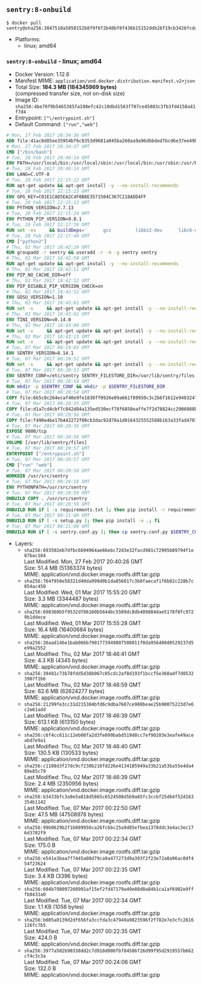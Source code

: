 ## `sentry:8-onbuild`

```console
$ docker pull sentry@sha256:3847510a5850152b8f9f6f2b40bf8f436b15152ddb26f19cb3426fcda638ca14
```

-	Platforms:
	-	linux; amd64

### `sentry:8-onbuild` - linux; amd64

-	Docker Version: 1.12.6
-	Manifest MIME: `application/vnd.docker.distribution.manifest.v2+json`
-	Total Size: **184.3 MB (184345969 bytes)**  
	(compressed transfer size, not on-disk size)
-	Image ID: `sha256:4be70f9b5465385fa198efc42c10dbd1563f707ce45083c3fb3fd4158a41f7d4`
-	Entrypoint: `["\/entrypoint.sh"]`
-	Default Command: `["run","web"]`

```dockerfile
# Mon, 27 Feb 2017 20:34:36 GMT
ADD file:41ac8d85ee35954bf6c8353d9681a045ba260aa9a96dbbded7bcd6e37ee49bea in / 
# Mon, 27 Feb 2017 20:34:37 GMT
CMD ["/bin/bash"]
# Tue, 28 Feb 2017 20:40:14 GMT
ENV PATH=/usr/local/bin:/usr/local/sbin:/usr/local/bin:/usr/sbin:/usr/bin:/sbin:/bin
# Tue, 28 Feb 2017 20:40:14 GMT
ENV LANG=C.UTF-8
# Tue, 28 Feb 2017 22:15:22 GMT
RUN apt-get update && apt-get install -y --no-install-recommends 		ca-certificates 		libgdbm3 		libsqlite3-0 		libssl1.0.0 	&& rm -rf /var/lib/apt/lists/*
# Tue, 28 Feb 2017 22:15:23 GMT
ENV GPG_KEY=C01E1CAD5EA2C4F0B8E3571504C367C218ADD4FF
# Tue, 28 Feb 2017 22:15:23 GMT
ENV PYTHON_VERSION=2.7.13
# Tue, 28 Feb 2017 22:15:24 GMT
ENV PYTHON_PIP_VERSION=9.0.1
# Tue, 28 Feb 2017 22:17:39 GMT
RUN set -ex 	&& buildDeps=' 		gcc 		libbz2-dev 		libc6-dev 		libdb-dev 		libgdbm-dev 		libncurses-dev 		libreadline-dev 		libsqlite3-dev 		libssl-dev 		make 		tcl-dev 		tk-dev 		wget 		xz-utils 		zlib1g-dev 	' 	&& apt-get update && apt-get install -y $buildDeps --no-install-recommends && rm -rf /var/lib/apt/lists/* 		&& wget -O python.tar.xz "https://www.python.org/ftp/python/${PYTHON_VERSION%%[a-z]*}/Python-$PYTHON_VERSION.tar.xz" 	&& wget -O python.tar.xz.asc "https://www.python.org/ftp/python/${PYTHON_VERSION%%[a-z]*}/Python-$PYTHON_VERSION.tar.xz.asc" 	&& export GNUPGHOME="$(mktemp -d)" 	&& gpg --keyserver ha.pool.sks-keyservers.net --recv-keys "$GPG_KEY" 	&& gpg --batch --verify python.tar.xz.asc python.tar.xz 	&& rm -r "$GNUPGHOME" python.tar.xz.asc 	&& mkdir -p /usr/src/python 	&& tar -xJC /usr/src/python --strip-components=1 -f python.tar.xz 	&& rm python.tar.xz 		&& cd /usr/src/python 	&& ./configure 		--enable-shared 		--enable-unicode=ucs4 	&& make -j$(nproc) 	&& make install 	&& ldconfig 			&& wget -O /tmp/get-pip.py 'https://bootstrap.pypa.io/get-pip.py' 		&& python2 /tmp/get-pip.py "pip==$PYTHON_PIP_VERSION" 		&& rm /tmp/get-pip.py 	&& pip install --no-cache-dir --upgrade --force-reinstall "pip==$PYTHON_PIP_VERSION" 	&& [ "$(pip list |tac|tac| awk -F '[ ()]+' '$1 == "pip" { print $2; exit }')" = "$PYTHON_PIP_VERSION" ] 		&& find /usr/local -depth 		\( 			\( -type d -a -name test -o -name tests \) 			-o 			\( -type f -a -name '*.pyc' -o -name '*.pyo' \) 		\) -exec rm -rf '{}' + 	&& apt-get purge -y --auto-remove $buildDeps 	&& rm -rf /usr/src/python ~/.cache
# Tue, 28 Feb 2017 22:17:40 GMT
CMD ["python2"]
# Thu, 02 Mar 2017 18:42:29 GMT
RUN groupadd -r sentry && useradd -r -m -g sentry sentry
# Thu, 02 Mar 2017 18:42:50 GMT
RUN apt-get update && apt-get install -y --no-install-recommends         gcc         git         libffi-dev         libjpeg-dev         libpq-dev         libxml2-dev         libxslt-dev         libyaml-dev     && rm -rf /var/lib/apt/lists/*
# Thu, 02 Mar 2017 18:42:51 GMT
ENV PIP_NO_CACHE_DIR=off
# Thu, 02 Mar 2017 18:42:52 GMT
ENV PIP_DISABLE_PIP_VERSION_CHECK=on
# Thu, 02 Mar 2017 18:42:52 GMT
ENV GOSU_VERSION=1.10
# Thu, 02 Mar 2017 18:43:01 GMT
RUN set -x     && apt-get update && apt-get install -y --no-install-recommends wget && rm -rf /var/lib/apt/lists/*     && wget -O /usr/local/bin/gosu "https://github.com/tianon/gosu/releases/download/$GOSU_VERSION/gosu-$(dpkg --print-architecture)"     && wget -O /usr/local/bin/gosu.asc "https://github.com/tianon/gosu/releases/download/$GOSU_VERSION/gosu-$(dpkg --print-architecture).asc"     && export GNUPGHOME="$(mktemp -d)"     && gpg --keyserver ha.pool.sks-keyservers.net --recv-keys B42F6819007F00F88E364FD4036A9C25BF357DD4     && gpg --batch --verify /usr/local/bin/gosu.asc /usr/local/bin/gosu     && rm -r "$GNUPGHOME" /usr/local/bin/gosu.asc     && chmod +x /usr/local/bin/gosu     && gosu nobody true     && apt-get purge -y --auto-remove wget
# Thu, 02 Mar 2017 18:43:02 GMT
ENV TINI_VERSION=v0.14.0
# Thu, 02 Mar 2017 18:43:09 GMT
RUN set -x     && apt-get update && apt-get install -y --no-install-recommends wget && rm -rf /var/lib/apt/lists/*     && wget -O /usr/local/bin/tini "https://github.com/krallin/tini/releases/download/$TINI_VERSION/tini"     && wget -O /usr/local/bin/tini.asc "https://github.com/krallin/tini/releases/download/$TINI_VERSION/tini.asc"     && export GNUPGHOME="$(mktemp -d)"     && gpg --keyserver ha.pool.sks-keyservers.net --recv-keys 6380DC428747F6C393FEACA59A84159D7001A4E5     && gpg --batch --verify /usr/local/bin/tini.asc /usr/local/bin/tini     && rm -r "$GNUPGHOME" /usr/local/bin/tini.asc     && chmod +x /usr/local/bin/tini     && tini -h     && apt-get purge -y --auto-remove wget
# Thu, 02 Mar 2017 18:43:23 GMT
RUN set -x     && apt-get update && apt-get install -y --no-install-recommends make && rm -rf /var/lib/apt/lists/*     && pip install librabbitmq==1.6.1     && python -c 'import librabbitmq'     && apt-get purge -y --auto-remove make
# Tue, 07 Mar 2017 00:19:03 GMT
ENV SENTRY_VERSION=8.14.1
# Tue, 07 Mar 2017 00:20:52 GMT
RUN set -x     && apt-get update && apt-get install -y --no-install-recommends wget g++ && rm -rf /var/lib/apt/lists/*     && mkdir -p /usr/src/sentry     && wget -O /usr/src/sentry/sentry-${SENTRY_VERSION}-py27-none-any.whl "https://github.com/getsentry/sentry/releases/download/${SENTRY_VERSION}/sentry-${SENTRY_VERSION}-py27-none-any.whl"     && wget -O /usr/src/sentry/sentry-${SENTRY_VERSION}-py27-none-any.whl.asc "https://github.com/getsentry/sentry/releases/download/${SENTRY_VERSION}/sentry-${SENTRY_VERSION}-py27-none-any.whl.asc"     && wget -O /usr/src/sentry/sentry_plugins-${SENTRY_VERSION}-py2.py3-none-any.whl "https://github.com/getsentry/sentry/releases/download/${SENTRY_VERSION}/sentry_plugins-${SENTRY_VERSION}-py2.py3-none-any.whl"     && wget -O /usr/src/sentry/sentry_plugins-${SENTRY_VERSION}-py2.py3-none-any.whl.asc "https://github.com/getsentry/sentry/releases/download/${SENTRY_VERSION}/sentry_plugins-${SENTRY_VERSION}-py2.py3-none-any.whl.asc"     && export GNUPGHOME="$(mktemp -d)"     && gpg --keyserver ha.pool.sks-keyservers.net --recv-keys D8749766A66DD714236A932C3B2D400CE5BBCA60     && gpg --batch --verify /usr/src/sentry/sentry-${SENTRY_VERSION}-py27-none-any.whl.asc /usr/src/sentry/sentry-${SENTRY_VERSION}-py27-none-any.whl     && gpg --batch --verify /usr/src/sentry/sentry_plugins-${SENTRY_VERSION}-py2.py3-none-any.whl.asc /usr/src/sentry/sentry_plugins-${SENTRY_VERSION}-py2.py3-none-any.whl     && pip install         /usr/src/sentry/sentry-${SENTRY_VERSION}-py27-none-any.whl         /usr/src/sentry/sentry_plugins-${SENTRY_VERSION}-py2.py3-none-any.whl     && sentry --help     && sentry plugins list     && rm -r "$GNUPGHOME" /usr/src/sentry     && apt-get purge -y --auto-remove wget g++
# Tue, 07 Mar 2017 00:20:53 GMT
ENV SENTRY_CONF=/etc/sentry SENTRY_FILESTORE_DIR=/var/lib/sentry/files
# Tue, 07 Mar 2017 00:20:54 GMT
RUN mkdir -p $SENTRY_CONF && mkdir -p $SENTRY_FILESTORE_DIR
# Tue, 07 Mar 2017 00:20:54 GMT
COPY file:6b5c0c264ecaf40e9fe1838ff0926e09a661f89950c3c2b6f1612e948324733d in /etc/sentry/ 
# Tue, 07 Mar 2017 00:20:55 GMT
COPY file:d1a7cd4cbf7c842d84a135ed530ecf78f6858eaffe7f2d78824cc2906088bdd1 in /etc/sentry/ 
# Tue, 07 Mar 2017 00:20:56 GMT
COPY file:f490e4be17b442272f00cb3dac92d70a1d0164325552588b163a33fad4701f18 in /entrypoint.sh 
# Tue, 07 Mar 2017 00:20:56 GMT
EXPOSE 9000/tcp
# Tue, 07 Mar 2017 00:20:56 GMT
VOLUME [/var/lib/sentry/files]
# Tue, 07 Mar 2017 00:20:57 GMT
ENTRYPOINT ["/entrypoint.sh"]
# Tue, 07 Mar 2017 00:20:57 GMT
CMD ["run" "web"]
# Tue, 07 Mar 2017 00:20:58 GMT
WORKDIR /usr/src/sentry
# Tue, 07 Mar 2017 00:20:58 GMT
ENV PYTHONPATH=/usr/src/sentry
# Tue, 07 Mar 2017 00:20:59 GMT
ONBUILD COPY . /usr/src/sentry
# Tue, 07 Mar 2017 00:20:59 GMT
ONBUILD RUN if [ -s requirements.txt ]; then pip install -r requirements.txt; fi
# Tue, 07 Mar 2017 00:21:00 GMT
ONBUILD RUN if [ -s setup.py ]; then pip install -e .; fi
# Tue, 07 Mar 2017 00:21:00 GMT
ONBUILD RUN if [ -s sentry.conf.py ]; then cp sentry.conf.py $SENTRY_CONF/; fi 	&& if [ -s config.yml ]; then cp config.yml $SENTRY_CONF/; fi
```

-	Layers:
	-	`sha256:693502eb7dfbc6b94964ae66ebc72d3e32facd981c72995b09794f1e87bac184`  
		Last Modified: Mon, 27 Feb 2017 20:40:26 GMT  
		Size: 51.4 MB (51363374 bytes)  
		MIME: application/vnd.docker.image.rootfs.diff.tar.gzip
	-	`sha256:764f950e58321d40da999d0b1da856017c3b0faecaf1f6b02c228b7c854ac450`  
		Last Modified: Wed, 01 Mar 2017 15:55:20 GMT  
		Size: 3.3 MB (3344487 bytes)  
		MIME: application/vnd.docker.image.rootfs.diff.tar.gzip
	-	`sha256:690360b5f9532df86160b5644bc5509dc8db409884dae5178f0fc9729b1ddece`  
		Last Modified: Wed, 01 Mar 2017 15:55:28 GMT  
		Size: 16.4 MB (16400684 bytes)  
		MIME: application/vnd.docker.image.rootfs.diff.tar.gzip
	-	`sha256:26aad146e1bab066b7901773949807508011f0da956400d0529237d5e99a2552`  
		Last Modified: Thu, 02 Mar 2017 18:46:41 GMT  
		Size: 4.3 KB (4345 bytes)  
		MIME: application/vnd.docker.image.rootfs.diff.tar.gzip
	-	`sha256:39481c73b78fdd5d38b067c05cdc2af8d193f1bccf5e360adf7d05323907f1b6`  
		Last Modified: Thu, 02 Mar 2017 18:46:59 GMT  
		Size: 62.6 MB (62624277 bytes)  
		MIME: application/vnd.docker.image.rootfs.diff.tar.gzip
	-	`sha256:21299fe3cc31d215384bfd6c9dba7687ce908beae25b90075223d7e6c2e61add`  
		Last Modified: Thu, 02 Mar 2017 18:46:39 GMT  
		Size: 613.1 KB (613150 bytes)  
		MIME: application/vnd.docker.image.rootfs.diff.tar.gzip
	-	`sha256:c6f4cc611c12eb08fa2d3fe099babd519d8cc7ef90203e3eafe49aceabd7e9a1`  
		Last Modified: Thu, 02 Mar 2017 18:46:40 GMT  
		Size: 130.5 KB (130533 bytes)  
		MIME: application/vnd.docker.image.rootfs.diff.tar.gzip
	-	`sha256:c1108d3f27dc9cf230b216fd226e4134185949a33b21a53ba55e4da489e85c79`  
		Last Modified: Thu, 02 Mar 2017 18:46:39 GMT  
		Size: 2.4 MB (2350956 bytes)  
		MIME: application/vnd.docker.image.rootfs.diff.tar.gzip
	-	`sha256:b3433bfc3a9e5a818d5865c6524508d5b9a85fc3ccbf25d64f52d163354b1142`  
		Last Modified: Tue, 07 Mar 2017 00:22:50 GMT  
		Size: 47.5 MB (47508978 bytes)  
		MIME: application/vnd.docker.image.rootfs.diff.tar.gzip
	-	`sha256:99b0629b2f1b089956ca26fcbbc25a9d85efbea1378ddc3e4ac3ec176d3702f9`  
		Last Modified: Tue, 07 Mar 2017 00:22:34 GMT  
		Size: 175.0 B  
		MIME: application/vnd.docker.image.rootfs.diff.tar.gzip
	-	`sha256:e541e3baa7f7445a08d79ca9a477273d9a393f2f23e72a0a96ac0df454f23624`  
		Last Modified: Tue, 07 Mar 2017 00:22:35 GMT  
		Size: 3.4 KB (3396 bytes)  
		MIME: application/vnd.docker.image.rootfs.diff.tar.gzip
	-	`sha256:604b798097260991af15ef2fd47179a49e88d0a84b1ca1af6902e9fffb8431a0`  
		Last Modified: Tue, 07 Mar 2017 00:22:34 GMT  
		Size: 1.1 KB (1058 bytes)  
		MIME: application/vnd.docker.image.rootfs.diff.tar.gzip
	-	`sha256:b005a0139d2df656fa3ccfda3c47949a9823596f2f782e7e3cfc2816126fc7b5`  
		Last Modified: Tue, 07 Mar 2017 00:22:35 GMT  
		Size: 424.0 B  
		MIME: application/vnd.docker.image.rootfs.diff.tar.gzip
	-	`sha256:3977a502b90338dd2c7d918d000fbf84586f26d99f95d2919557b662cf4c3c3a`  
		Last Modified: Tue, 07 Mar 2017 00:24:06 GMT  
		Size: 132.0 B  
		MIME: application/vnd.docker.image.rootfs.diff.tar.gzip
